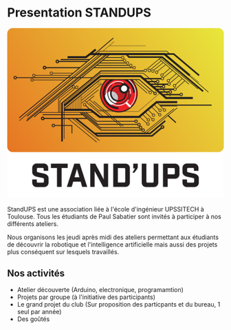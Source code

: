 # Presentation STANDUPS

![Alt text](logo.png)

StandUPS est une association liée à l'école d'ingénieur UPSSITECH à Toulouse.
Tous les étudiants de Paul Sabatier sont invités à participer à nos différents ateliers.

Nous organisons les jeudi après midi des ateliers permettant aux étudiants de découvrir la robotique et l'intelligence artificielle mais aussi des projets plus conséquent sur lesquels travaillés.


## Nos activités

- Atelier découverte (Arduino, electronique, programamtion)
- Projets par groupe (à l'initiative des participants)
- Le grand projet du club (Sur proposition des particpants et du bureau, 1 seul par année)
- Des goûtés
